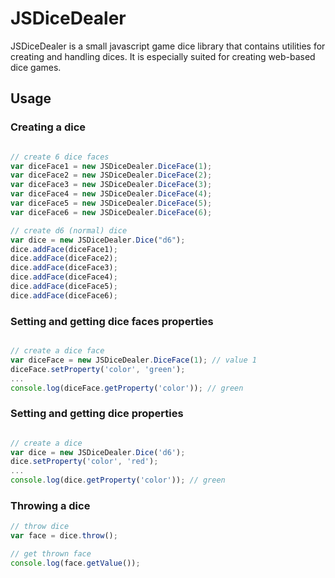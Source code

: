 # JSDiceDealer

JSDiceDealer is a small javascript game dice library that contains utilities for creating and handling dices. It is especially suited for creating web-based dice games.

## Usage

### Creating a dice

```javascript

// create 6 dice faces
var diceFace1 = new JSDiceDealer.DiceFace(1);
var diceFace2 = new JSDiceDealer.DiceFace(2);
var diceFace3 = new JSDiceDealer.DiceFace(3);
var diceFace4 = new JSDiceDealer.DiceFace(4);
var diceFace5 = new JSDiceDealer.DiceFace(5);
var diceFace6 = new JSDiceDealer.DiceFace(6);

// create d6 (normal) dice
var dice = new JSDiceDealer.Dice("d6");
dice.addFace(diceFace1);
dice.addFace(diceFace2);
dice.addFace(diceFace3);
dice.addFace(diceFace4);
dice.addFace(diceFace5);
dice.addFace(diceFace6);
```


### Setting and getting dice faces properties

```javascript

// create a dice face
var diceFace = new JSDiceDealer.DiceFace(1); // value 1
diceFace.setProperty('color', 'green');
...
console.log(diceFace.getProperty('color')); // green
```


### Setting and getting dice  properties

```javascript

// create a dice
var dice = new JSDiceDealer.Dice('d6');
dice.setProperty('color', 'red');
...
console.log(dice.getProperty('color')); // green
```


### Throwing a dice

```javascript
// throw dice
var face = dice.throw();

// get thrown face
console.log(face.getValue());
```
